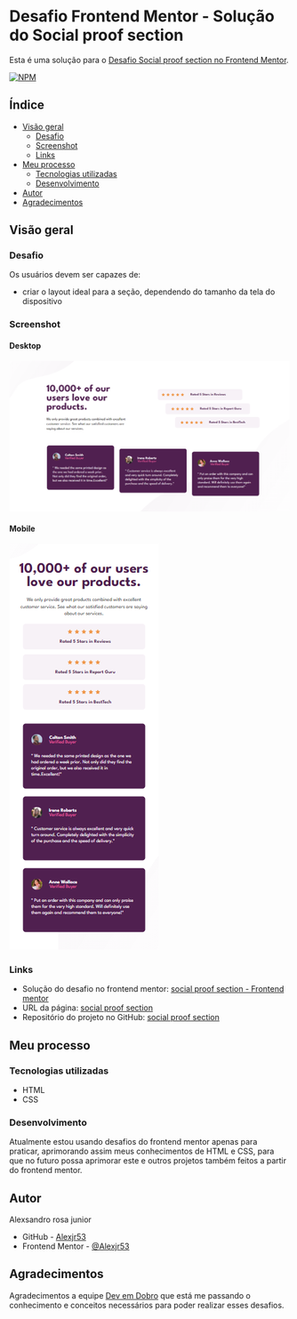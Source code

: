 # Desafio Frontend Mentor - Solução do Social proof section

Esta é uma solução para o [Desafio Social proof section no Frontend Mentor](https://www.frontendmentor.io/challenges/social-proof-section-6e0qTv_bA).

[![NPM](https://img.shields.io/bower/l/MI)](https://github.com/Alexjr53/social-proof-section/blob/main/LICENSE)

## Índice

- [Visão geral](#visão-geral)
  - [Desafio](#desafio)
  - [Screenshot](#screenshot)
  - [Links](#links)
- [Meu processo](#meu-processo)
  - [Tecnologias utilizadas](#tecnologias-utilizadas)
  - [Desenvolvimento](#desenvolvimento)
- [Autor](#autor)
- [Agradecimentos](#agradecimentos)

## Visão geral

### Desafio

Os usuários devem ser capazes de:

- criar o layout ideal para a seção, dependendo do tamanho da tela do dispositivo

### Screenshot
#### Desktop
![social proof section](src/design/screenshot-desktop.png)

#### Mobile
![social proof section](src/design/screenshot-mobile.png)

### Links

- Solução do desafio no frontend mentor: [social proof section - Frontend mentor](https://www.frontendmentor.io/solutions/social-proof-section-F0UkttKoKD)
- URL da página: [social proof section](https://alexjr53.github.io/social-proof-section/) 
- Repositório do projeto no GitHub: [social proof section](https://github.com/Alexjr53/social-proof-section)

## Meu processo

### Tecnologias utilizadas

- HTML
- CSS

### Desenvolvimento

Atualmente estou usando desafios do frontend mentor apenas para praticar, aprimorando assim meus conhecimentos de HTML e CSS, para que no futuro possa aprimorar este e outros projetos também feitos a partir do frontend mentor.

## Autor
Alexsandro rosa junior

- GitHub - [Alexjr53](https://github.com/Alexjr53)
- Frontend Mentor - [@Alexjr53](https://www.frontendmentor.io/profile/Alexjr53)

## Agradecimentos
Agradecimentos a equipe [Dev em Dobro](https://www.instagram.com/devemdobro/) que está me passando o conhecimento e conceitos necessários para poder realizar esses desafios.
